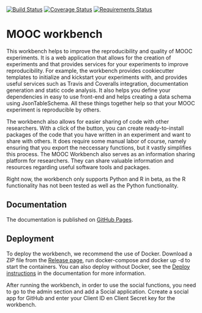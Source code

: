 [![Build Status](https://travis-ci.org/MOOCworkbench/MOOCworkbench.svg?branch=master)](https://travis-ci.org/MOOCworkbench/MOOCworkbench)
[![Coverage Status](https://coveralls.io/repos/github/MOOCworkbench/MOOCworkbench/badge.svg?branch=master)](https://coveralls.io/github/MOOCworkbench/MOOCworkbench?branch=master)
[![Requirements Status](https://requires.io/github/MOOCworkbench/MOOCworkbench/requirements.svg?branch=master)](https://requires.io/github/MOOCworkbench/MOOCworkbench/requirements/?branch=master)

# MOOC workbench
This workbench helps to improve the reproducibility and quality of MOOC experiments. It is a web application that allows for the creation of experiments and that provides services for your experiments to improve reproducibility. For example, the workbench provides cookiecutter templates to initialize and kickstart your experiments with, and provides useful services such as Travis and Coveralls integration, documentation generation and static code analysis. It also helps you define your dependencies in easy to use front-end and helps creating a data schema using JsonTableSchema. All these things together help so that your MOOC experiment is reproducible by others.

The workbench also allows for easier sharing of code with other researchers. With a click of the button, you can create ready-to-install packages of the code that you have written in an experiment and want to share with others. It does require some manual labor of course, namely ensuring that you export the neccessary functions, but it vastly simplifies this process.
The MOOC Workbench also serves as an information sharing platform for researchers. They can share valuable information and resources regarding useful software tools and packages.

Right now, the workbench only supports Python and R in beta, as the R functionality has not been tested as well as the Python functionality. 

## Documentation
The documentation is published on [GitHub Pages](https://moocworkbench.github.io/MOOCworkbench).

## Deployment
To deploy the workbench, we recommend the use of Docker. Download a ZIP file from the [Release page](https://github.com/MOOCworkbench/MOOCworkbench/releases), run docker-compose and docker up -d to start the containers. You can also deploy without Docker, see the [Deploy instructions](https://moocworkbench.github.io/MOOCworkbench/deployment.html) in the documentation for more information.

After running the workbench, in order to use the social functions, you need to go to the admin section and add a Social application. Ccreate a social app for GitHub and enter your Client ID en Client Secret key for the workbench.
